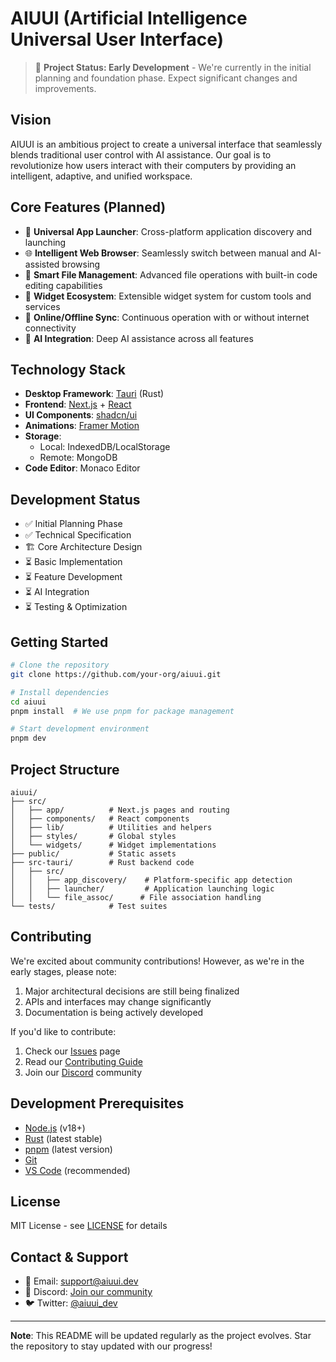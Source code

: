 # AIUUI (Artificial Intelligence Universal User Interface)

> 🚧 **Project Status: Early Development** - We're currently in the initial planning and foundation phase. Expect significant changes and improvements.

## Vision

AIUUI is an ambitious project to create a universal interface that seamlessly blends traditional user control with AI assistance. Our goal is to revolutionize how users interact with their computers by providing an intelligent, adaptive, and unified workspace.

## Core Features (Planned)

- 🚀 **Universal App Launcher**: Cross-platform application discovery and launching
- 🌐 **Intelligent Web Browser**: Seamlessly switch between manual and AI-assisted browsing
- 📁 **Smart File Management**: Advanced file operations with built-in code editing capabilities
- 🧩 **Widget Ecosystem**: Extensible widget system for custom tools and services
- 🔄 **Online/Offline Sync**: Continuous operation with or without internet connectivity
- 🤖 **AI Integration**: Deep AI assistance across all features

## Technology Stack

- **Desktop Framework**: [Tauri](https://tauri.app/) (Rust)
- **Frontend**: [Next.js](https://nextjs.org/) + [React](https://reactjs.org/)
- **UI Components**: [shadcn/ui](https://ui.shadcn.com/)
- **Animations**: [Framer Motion](https://www.framer.com/motion/)
- **Storage**: 
  - Local: IndexedDB/LocalStorage
  - Remote: MongoDB
- **Code Editor**: Monaco Editor

## Development Status

- ✅ Initial Planning Phase
- ✅ Technical Specification
- 🏗️ Core Architecture Design
- ⏳ Basic Implementation
- ⏳ Feature Development
- ⏳ AI Integration
- ⏳ Testing & Optimization

## Getting Started

```bash
# Clone the repository
git clone https://github.com/your-org/aiuui.git

# Install dependencies
cd aiuui
pnpm install  # We use pnpm for package management

# Start development environment
pnpm dev
```

## Project Structure

```
aiuui/
├── src/
│   ├── app/          # Next.js pages and routing
│   ├── components/   # React components
│   ├── lib/          # Utilities and helpers
│   ├── styles/       # Global styles
│   └── widgets/      # Widget implementations
├── public/           # Static assets
├── src-tauri/        # Rust backend code
│   ├── src/
│   │   ├── app_discovery/    # Platform-specific app detection
│   │   ├── launcher/         # Application launching logic
│   │   └── file_assoc/      # File association handling
└── tests/            # Test suites
```

## Contributing

We're excited about community contributions! However, as we're in the early stages, please note:

1. Major architectural decisions are still being finalized
2. APIs and interfaces may change significantly
3. Documentation is being actively developed

If you'd like to contribute:
1. Check our [Issues](https://github.com/your-org/aiuui/issues) page
2. Read our [Contributing Guide](CONTRIBUTING.md)
3. Join our [Discord](https://discord.gg/aiuui) community

## Development Prerequisites

- [Node.js](https://nodejs.org/) (v18+)
- [Rust](https://www.rust-lang.org/) (latest stable)
- [pnpm](https://pnpm.io/) (latest version)
- [Git](https://git-scm.com/)
- [VS Code](https://code.visualstudio.com/) (recommended)

## License

MIT License - see [LICENSE](LICENSE) for details

## Contact & Support

- 📧 Email: support@aiuui.dev
- 💬 Discord: [Join our community](https://discord.gg/aiuui)
- 🐦 Twitter: [@aiuui_dev](https://twitter.com/aiuui_dev)

---

**Note**: This README will be updated regularly as the project evolves. Star the repository to stay updated with our progress!
